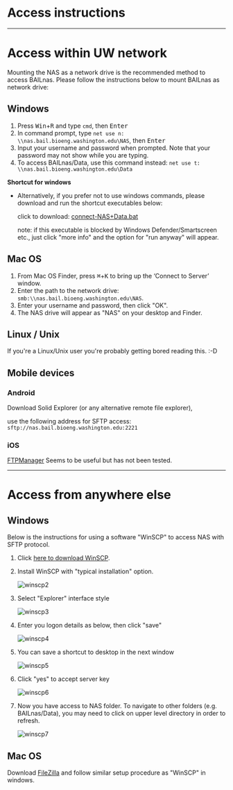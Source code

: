 Access instructions
======
---
# Access within UW network

Mounting the NAS as a network drive is the recommended method to access BAILnas.
Please follow the instructions below to mount BAILnas as network drive:

## Windows

1. Press <kbd>Win</kbd>+<kbd>R</kbd> and type `cmd`, then <kbd>Enter</kbd>
2. In command prompt, type `net use n: \\nas.bail.bioeng.washington.edu\NAS`, then <kbd>Enter</kbd>
3. Input your username and password when prompted. Note that your password may not show while you are typing.
4. To access BAILnas/Data, use this command instead: `net use t: \\nas.bail.bioeng.washington.edu\Data`


**Shortcut for windows**

* Alternatively, if you prefer not to use windows commands, please download and run the shortcut executables below:

    click to download: <a href="https://uwbail.github.io/BAILnas/res/connect-NAS+Data.bat" download>connect-NAS+Data.bat</a>

    note: if this executable is blocked by Windows Defender/Smartscreen etc., just click "more info" and the option for "run anyway" will appear.

## Mac OS 


1. From Mac OS Finder, press <kbd>⌘</kbd>+<kbd>K</kbd> to bring up the ‘Connect to Server’ window.
2. Enter the path to the network drive:  `smb:\\nas.bail.bioeng.washington.edu\NAS`.
3. Enter your username and password, then click "OK".
4. The NAS drive will appear as "NAS" on your desktop and Finder.

## Linux / Unix

If you're a Linux/Unix user you're probably getting bored reading this. :-D

## Mobile devices

### Android

Download Solid Explorer (or any alternative remote file explorer),

use the following address for SFTP access: `sftp://nas.bail.bioeng.washington.edu:2221`

### iOS

[FTPManager](https://itunes.apple.com/us/app/ftpmanager-ftp-sftp-client/id525959186?mt=8) Seems to be useful but has not been tested.

---

# Access from anywhere else

## Windows

Below is the instructions for using a software "WinSCP" to access NAS with SFTP protocol.

1. Click [here to download WinSCP](https://winscp.net/eng/download.php).

2. Install WinSCP with "typical installation" option.

    ![winscp2](./res/winscp/2.PNG)

3. Select "Explorer" interface style

    ![winscp3](/res/winscp/3.PNG)

4. Enter you logon details as below, then click "save"

    ![winscp4](/res/winscp/4.PNG)

5. You can save a shortcut to desktop in the next window

    ![winscp5](/res/winscp/5.PNG)

6. Click "yes" to accept server key

    ![winscp6](/res/winscp/6.PNG)

7. Now you have access to NAS folder. To navigate to other folders (e.g. BAILnas/Data), you may need to click on upper level directory in order to refresh.

    ![winscp7](/res/winscp/7.PNG)

## Mac OS

Download [FileZilla](https://filezilla-project.org/download.php?platform=osx) and follow similar setup procedure as "WinSCP" in windows.